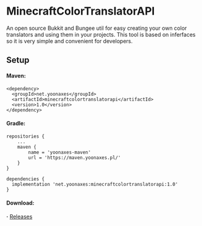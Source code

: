 # MinecraftColorTranslatorAPI
An open source Bukkit and Bungee util for easy creating your own color translators and using them in your projects. This tool is based on inferfaces so it is very simple and convenient for developers.

## Setup

#### Maven:
```
<dependency>
  <groupId>net.yoonaxes</groupId>
  <artifactId>minecraftcolortranslatorapi</artifactId>
  <version>1.0</version>
</dependency>
```

#### Gradle:
```
repositories {
    ...
    maven {
        name = 'yoonaxes-maven'
        url = 'https://maven.yoonaxes.pl/'
    }
}

dependencies {
  implementation 'net.yoonaxes:minecraftcolortranslatorapi:1.0'
}
```

#### Download:
**·** [Releases](https://github.com/yoonaxes/MinecraftColorTranslatorAPI/releases/tag/downloads)